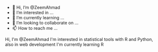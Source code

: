 - 👋 Hi, I’m @ZeemAhmad
- 👀 I’m interested in ...
- 🌱 I’m currently learning ...
- 💞️ I’m looking to collaborate on ...
- 📫 How to reach me ...

<!---
ZeemAhmad/ZeemAhmad is a ✨ special ✨ repository because its `README.md` (this file) appears on your GitHub profile.
You can click the Preview link to take a look at your changes.
--->
Hi, I'm @ZeemAhmad
I'm interested in statistical tools with R and Python, also in web development
I'm currently learning R
